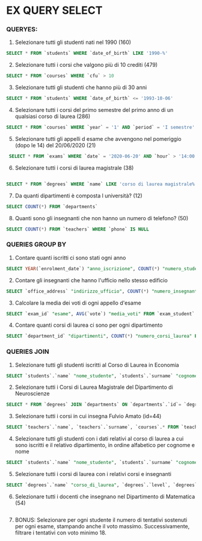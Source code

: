 # EX QUERY SELECT

### QUERYES:

1. Selezionare tutti gli studenti nati nel 1990 (160)

```sql
SELECT * FROM `students` WHERE `date_of_birth` LIKE '1990-%'
```

2. Selezionare tutti i corsi che valgono più di 10 crediti (479)

```sql
SELECT * FROM `courses` WHERE `cfu` > 10
```

3. Selezionare tutti gli studenti che hanno più di 30 anni

```sql
SELECT * FROM `students` WHERE `date_of_birth` <= '1993-10-06'
```

4. Selezionare tutti i corsi del primo semestre del primo anno di un qualsiasi corso di
   laurea (286)

```sql
SELECT * FROM `courses` WHERE `year` = '1' AND `period` = 'I semestre'
```

5.  Selezionare tutti gli appelli d esame che avvengono nel pomeriggio (dopo le 14) del
    20/06/2020 (21)

```sql
 SELECT * FROM `exams` WHERE `date` = '2020-06-20' AND `hour` > '14:00:00'
```

6. Selezionare tutti i corsi di laurea magistrale (38)

```sql

SELECT * FROM `degrees` WHERE `name` LIKE 'corso di laurea magistrale%'
```

7. Da quanti dipartimenti è composta l università? (12)

```sql
SELECT COUNT(*) FROM `departments`
```

8. Quanti sono gli insegnanti che non hanno un numero di telefono? (50)

```sql
SELECT COUNT(*) FROM `teachers` WHERE `phone` IS NULL
```

### QUERIES GROUP BY

1. Contare quanti iscritti ci sono stati ogni anno

```sql
SELECT YEAR(`enrolment_date`) "anno_iscrizione", COUNT(*) "numero_studenti" FROM `students` GROUP BY YEAR(`enrolment_date`);
```

2. Contare gli insegnanti che hanno l'ufficio nello stesso edificio

```sql
SELECT `office_address` "indirizzo_ufficio", COUNT(*) "numero_insegnanti" FROM `teachers` GROUP BY `office_address`;
```

3. Calcolare la media dei voti di ogni appello d'esame

```sql
SELECT `exam_id` "esame", AVG(`vote`) "media_voti" FROM `exam_student` GROUP BY `exam_id`;
```

4. Contare quanti corsi di laurea ci sono per ogni dipartimento

```sql
SELECT `department_id` "dipartimenti", COUNT(*) "numero_corsi_laurea" FROM `degrees` GROUP BY `department_id`;
```

### QUERIES JOIN

1. Selezionare tutti gli studenti iscritti al Corso di Laurea in Economia

```sql
SELECT `students`.`name` "nome_studente", `students`.`surname` "cognome_studente", `degrees`.`name` "nome_corso" FROM `students` JOIN `degrees` ON `degrees`.`id`= `students`.`degree_id` WHERE `degrees`.`name` = "Corso di Laurea in Economia";
```

2. Selezionare tutti i Corsi di Laurea Magistrale del Dipartimento di Neuroscienze

```sql
SELECT * FROM `degrees` JOIN `departments` ON `departments`.`id`= `degrees`.`department_id` WHERE `departments`.`name` = "dipartimento di neuroscienze" AND `degrees`.`level` = "magistrale";
```

3. Selezionare tutti i corsi in cui insegna Fulvio Amato (id=44)

```sql
SELECT `teachers`.`name`, `teachers`.`surname`, `courses`.* FROM `teachers` JOIN `course_teacher` ON `teachers`.`id` = `course_teacher`.`teacher_id` JOIN `courses` ON `course_teacher`.`course_id` = `courses`.`id` JOIN `degrees` ON `courses`.`degree_id` = `degrees`.`id` WHERE `teachers`.`id` = 44;
```

4. Selezionare tutti gli studenti con i dati relativi al corso di laurea a cui sono iscritti e il relativo dipartimento, in ordine alfabetico per cognome e nome

```sql
SELECT `students`.`name` "nome_studente", `students`.`surname` "cognome_studente", `courses`.*, `departments`.`name` "nome_dipartimento" FROM `students` JOIN `degrees` ON `degrees`.`id` = `students`.`degree_id` JOIN `courses` ON `courses`.`degree_id` = `degrees`.`id` JOIN `departments` ON `departments`.`id` = `degrees`.`department_id` ORDER BY `students`.`name` ASC, `students`.`surname` ASC;
```

5. Selezionare tutti i corsi di laurea con i relativi corsi e insegnanti

```sql
SELECT `degrees`.`name` "corso_di_laurea", `degrees`.`level`, `degrees`.`address`, `degrees`.`email`, `degrees`.`website`, `courses`.`name` "nome_corso", `courses`.`description`, `courses`.`period`, `courses`.`period`, `courses`.`year`, `courses`.`cfu`, `teachers`.`name` "nome_professore", `teachers`.`surname` "cognome_professore", `teachers`.`phone` "telefono_professore", `teachers`.`email` "email_professore", `teachers`.`office_address`, `teachers`.`office_number` FROM `degrees` JOIN `courses` ON `courses`.`degree_id` = `degrees`.`id` JOIN `course_teacher` ON `course_teacher`.`course_id` = `courses`.`id` JOIN `teachers` ON `teachers`.`id` = `course_teacher`.`teacher_id`;
```

6. Selezionare tutti i docenti che insegnano nel Dipartimento di Matematica (54)

```sql

```

7. BONUS: Selezionare per ogni studente il numero di tentativi sostenuti
   per ogni esame, stampando anche il voto massimo. Successivamente,
   filtrare i tentativi con voto minimo 18.

```sql

```
